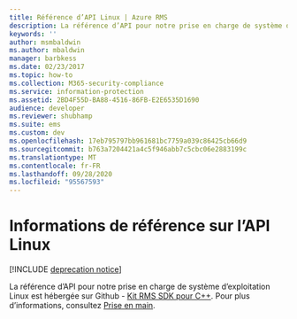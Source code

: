 ```yaml
---
title: Référence d’API Linux | Azure RMS
description: La référence d’API pour notre prise en charge de système d’exploitation Linux est hébergée sur Github.
keywords: ''
author: msmbaldwin
ms.author: mbaldwin
manager: barbkess
ms.date: 02/23/2017
ms.topic: how-to
ms.collection: M365-security-compliance
ms.service: information-protection
ms.assetid: 2BD4F55D-BA88-4516-86FB-E2E6535D1690
audience: developer
ms.reviewer: shubhamp
ms.suite: ems
ms.custom: dev
ms.openlocfilehash: 17eb795797bb961681bc7759a039c86425cb66d9
ms.sourcegitcommit: b763a7204421a4c5f946abb7c5cbc06e2883199c
ms.translationtype: MT
ms.contentlocale: fr-FR
ms.lasthandoff: 09/28/2020
ms.locfileid: "95567593"
---
```

# <a name="linux-api-reference"></a>Informations de référence sur l’API Linux

[!INCLUDE [deprecation notice](../includes/deprecation-warning.md)]

La référence d’API pour notre prise en charge de système d’exploitation Linux est hébergée sur Github - [Kit RMS SDK pour C++](https://azuread.github.io/rms-sdk-for-cpp/annotated.html). Pour plus d’informations, consultez [Prise en main](get-started.md).

